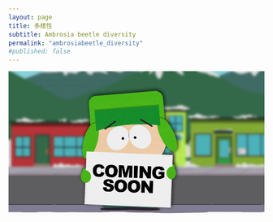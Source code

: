 ```yaml
---
layout: page
title: 多樣性
subtitle: Ambrosia beetle diversity
permalink: "ambrosiabeetle_diversity"
#published: false
---
```

![](assets/img/ComingSoon_Kyle.jpg)
